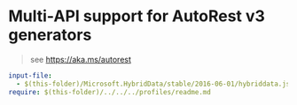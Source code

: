 # Multi-API support for AutoRest v3 generators

> see https://aka.ms/autorest

``` yaml $(enable-multi-api)
input-file:
  - $(this-folder)/Microsoft.HybridData/stable/2016-06-01/hybriddata.json
require: $(this-folder)/../../../profiles/readme.md
```

